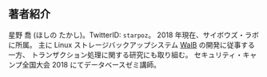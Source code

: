 ## 著者紹介

星野 喬 (ほしの たかし)。TwitterID: `starpoz`。
2018 年現在、サイボウズ・ラボに所属。
主に Linux ストレージバックアップシステム [WalB](http://walb-linux.github.io/) の開発に従事する一方、
トランザクション処理に関する研究にも取り組む。
セキュリティ・キャンプ全国大会 2018 にてデータベースゼミ講師。
